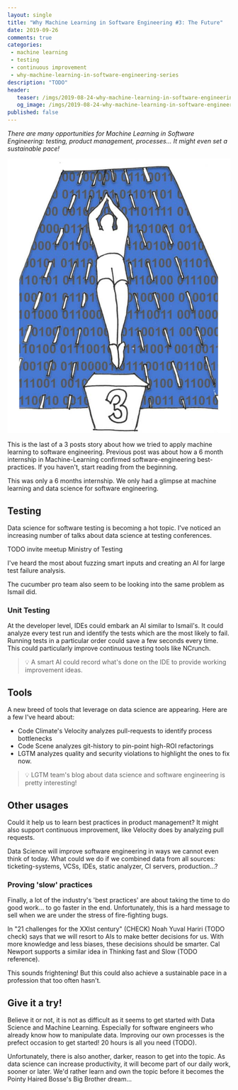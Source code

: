 ```yaml
---
layout: single
title: "Why Machine Learning in Software Engineering #3: The Future"
date: 2019-09-26
comments: true
categories:
 - machine learning
 - testing
 - continuous improvement
 - why-machine-learning-in-software-engineering-series
description: "TODO"
header:
   teaser: /imgs/2019-08-24-why-machine-learning-in-software-engineering-3-the-future/dive-in-the-future-teaser.jpg
   og_image: /imgs/2019-08-24-why-machine-learning-in-software-engineering-3-the-future/dive-in-the-future-og.jpg
published: false
---
```

_There are many opportunities for Machine Learning in Software Engineering: testing, product management, processes... It might even set a sustainable pace!_

![Drawing of someone diving in a swimming-pool of 0s and 1s. There will be machine learning in software engineering.](../imgs/2019-08-24-why-machine-learning-in-software-engineering-3-the-future/dive-in-the-future.jpg)

This is the last of a 3 posts story about how we tried to apply machine learning to software engineering. Previous post was about how a 6 month internship in Machine-Learning confirmed software-engineering best-practices. If you haven't, start reading from the beginning.

This was only a 6 months internship. We only had a glimpse at machine learning and data science for software engineering.

## Testing

Data science for software testing is becoming a hot topic. I've noticed an increasing number of talks about data science at testing conferences.

TODO invite meetup Ministry of Testing

I've heard the most about fuzzing smart inputs and creating an AI for large test failure analysis.

The cucumber pro team also seem to be looking into the same problem as Ismail did.

### Unit Testing

At the developer level, IDEs could embark an AI similar to Ismail's. It could analyze every test run and identify the tests which are the most likely to fail. Running tests in a particular order could save a few seconds every time. This could particularly improve continuous testing tools like NCrunch.

> 💡 A smart AI could record what's done on the IDE to provide working improvement ideas.

## Tools

A new breed of tools that leverage on data science are appearing. Here are a few I've heard about:

*   Code Climate's Velocity analyzes pull-requests to identify process bottlenecks
*   Code Scene analyzes git-history to pin-point high-ROI refactorings
*   LGTM analyzes quality and security violations to highlight the ones to fix now. 

> 💡 LGTM team's blog about data science and software engineering is pretty interesting!

## Other usages

Could it help us to learn best practices in product management? It might also support continuous improvement, like Velocity does by analyzing pull requests.

Data Science will improve software engineering in ways we cannot even think of today. What could we do if we combined data from all sources: ticketing-systems, VCSs, IDEs, static analyzer, CI servers, production...?

### Proving 'slow' practices

Finally, a lot of the industry's 'best practices' are about taking the time to do good work... to go faster in the end. Unfortunately, this is a hard message to sell when we are under the stress of fire-fighting bugs.

In "21 challenges for the XXIst century" (CHECK) Noah Yuval Hariri (TODO check) says that we will resort to AIs to make better decisions for us. With more knowledge and less biases, these decisions should be smarter. Cal Newport supports a similar idea in Thinking fast and Slow (TODO reference).

This sounds frightening! But this could also achieve a sustainable pace in a profession that too often hasn't.

## Give it a try!

Believe it or not, it is not as difficult as it seems to get started with Data Science and Machine Learning. Especially for software engineers who already know how to manipulate data. Improving our own processes is the prefect occasion to get started! 20 hours is all you need (TODO).

Unfortunately, there is also another, darker, reason to get into the topic. As data science can increase productivity, it will become part of our daily work, sooner or later. We'd rather learn and own the topic before it becomes the Pointy Haired Bosse's Big Brother dream...